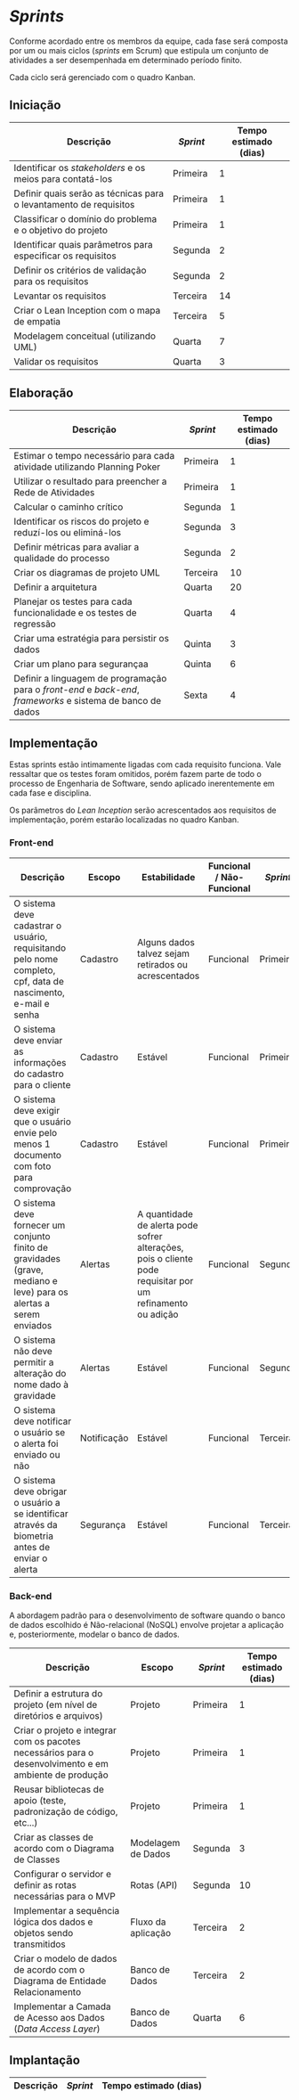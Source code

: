 # *Sprints*

Conforme acordado entre os membros da equipe, cada fase será composta por um ou mais ciclos (*sprints* em Scrum) que estipula um conjunto de atividades a ser desempenhada em determinado período finito.  

Cada ciclo será gerenciado com o quadro Kanban.

## Iniciação

| Descrição | *Sprint* | Tempo estimado (dias) |
| --------- | -------- | --------------------- |
| Identificar os *stakeholders* e os meios para contatá-los | Primeira | 1 |
| Definir quais serão as técnicas para o levantamento de requisitos | Primeira | 1 |
| Classificar o domínio do problema e o objetivo do projeto | Primeira | 1 |
| Identificar quais parâmetros para especificar os requisitos | Segunda | 2 |
| Definir os critérios de validação para os requisitos | Segunda | 2 |
| Levantar os requisitos | Terceira | 14 |
| Criar o Lean Inception com o mapa de empatia | Terceira | 5 |
| Modelagem conceitual (utilizando UML) | Quarta | 7 |
| Validar os requisitos | Quarta | 3 |

## Elaboração

| Descrição | *Sprint* | Tempo estimado (dias) |
| --------- | -------- | --------------------- |
| Estimar o tempo necessário para cada atividade utilizando Planning Poker | Primeira | 1 |
| Utilizar o resultado para preencher a Rede de Atividades | Primeira | 1 |
| Calcular o caminho crítico | Segunda | 1 |
| Identificar os riscos do projeto e reduzí-los ou eliminá-los | Segunda | 3 |
| Definir métricas para avaliar a qualidade do processo | Segunda | 2 |
| Criar os diagramas de projeto UML | Terceira | 10 |
| Definir a arquitetura | Quarta | 20 |
| Planejar os testes para cada funcionalidade e os testes de regressão | Quarta | 4 |
| Criar uma estratégia para persistir os dados | Quinta | 3 |
| Criar um plano para segurançaa | Quinta | 6 |
| Definir a linguagem de programação para o *front-end* e *back-end*, *frameworks* e sistema de banco de dados | Sexta | 4 |

## Implementação

Estas sprints estão intimamente ligadas com cada requisito funciona. Vale ressaltar que os testes foram omitidos, porém fazem parte de todo o processo de Engenharia de Software, sendo aplicado inerentemente em cada fase e disciplina.

Os parâmetros do *Lean Inception* serão acrescentados aos requisitos de implementação, porém estarão localizadas no quadro Kanban.

### Front-end

| Descrição | Escopo | Estabilidade | Funcional / Não-Funcional | *Sprint* | Tempo estimado (dias) |
| --------- | ------ | ------------ | ------------------------- | -------- | --------------------- |
| O sistema deve cadastrar o usuário, requisitando pelo nome completo, cpf, data de nascimento, e-mail e senha | Cadastro | Alguns dados talvez sejam retirados ou acrescentados | Funcional | Primeira | 14
| O sistema deve enviar as informações do cadastro para o cliente | Cadastro | Estável | Funcional | Primeira | 5
| O sistema deve exigir que o usuário envie pelo menos 1 documento com foto para comprovação | Cadastro | Estável | Funcional | Primeira | 4 |
| O sistema deve fornecer um conjunto finito de gravidades (grave, mediano e leve) para os alertas a serem enviados | Alertas | A quantidade de alerta pode sofrer alterações, pois o cliente pode requisitar por um refinamento ou adição | Funcional | Segunda | 5 |
| O sistema não deve permitir a alteração do nome dado à gravidade | Alertas | Estável | Funcional | Segunda | 1 |
| O sistema deve notificar o usuário se o alerta foi enviado ou não | Notificação | Estável | Funcional | Terceira | 4 |
| O sistema deve obrigar o usuário a se identificar através da biometria antes de enviar o alerta | Segurança | Estável | Funcional | Terceira | 3 |

### Back-end

A abordagem padrão para o desenvolvimento de software quando o banco de dados escolhido é Não-relacional (NoSQL) envolve projetar a aplicação e, posteriormente, modelar o banco de dados.

| Descrição | Escopo | *Sprint* | Tempo estimado (dias) |
| --------- | ------ | -------- | --------------------- |
| Definir a estrutura do projeto (em nível de diretórios e arquivos) | Projeto | Primeira | 1 |
| Criar o projeto e integrar com os pacotes necessários para o desenvolvimento e em ambiente de produção | Projeto | Primeira | 1 |
| Reusar bibliotecas de apoio (teste, padronização de código, etc...) | Projeto | Primeira | 1 |
| Criar as classes de acordo com o Diagrama de Classes | Modelagem de Dados | Segunda | 3 |
| Configurar o servidor e definir as rotas necessárias para o MVP | Rotas (API) | Segunda | 10 |
| Implementar a sequência lógica dos dados e objetos sendo transmitidos | Fluxo da aplicação | Terceira | 2 |
| Criar o modelo de dados de acordo com o Diagrama de Entidade Relacionamento | Banco de Dados | Terceira | 2 |
| Implementar a Camada de Acesso aos Dados (*Data Access Layer*) | Banco de Dados | Quarta | 6 |

## Implantação

| Descrição | *Sprint* | Tempo estimado (dias) |
| --------- | -------- | --------------------- |
